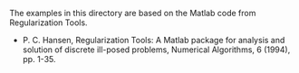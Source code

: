 The examples in this directory are based on the Matlab code from Regularization Tools. 

* P. C. Hansen, Regularization Tools: A Matlab package for analysis and solution of discrete ill-posed problems, Numerical Algorithms, 6 (1994), pp. 1-35. 
